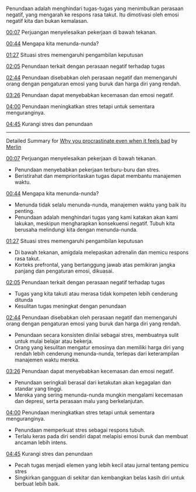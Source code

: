 Penundaan adalah menghindari tugas-tugas yang menimbulkan perasaan negatif, yang mengarah ke respons rasa takut. Itu dimotivasi oleh emosi negatif kita dan bukan kemalasan.

[00:07](https://www.youtube.com/watch?v=FWTNMzK9vG4&t=7) Perjuangan menyelesaikan pekerjaan di bawah tekanan.

[00:44](https://www.youtube.com/watch?v=FWTNMzK9vG4&t=44) Mengapa kita menunda-nunda?

[01:27](https://www.youtube.com/watch?v=FWTNMzK9vG4&t=87) Situasi stres memengaruhi pengambilan keputusan

[02:05](https://www.youtube.com/watch?v=FWTNMzK9vG4&t=125) Penundaan terkait dengan perasaan negatif terhadap tugas

[02:44](https://www.youtube.com/watch?v=FWTNMzK9vG4&t=164) Penundaan disebabkan oleh perasaan negatif dan memengaruhi orang dengan pengaturan emosi yang buruk dan harga diri yang rendah.

[03:26](https://www.youtube.com/watch?v=FWTNMzK9vG4&t=206) Penundaan dapat menyebabkan kecemasan dan emosi negatif.

[04:00](https://www.youtube.com/watch?v=FWTNMzK9vG4&t=240) Penundaan meningkatkan stres tetapi untuk sementara menguranginya.

[04:45](https://www.youtube.com/watch?v=FWTNMzK9vG4&t=285) Kurangi stres dan penundaan

---------------------------------

Detailed Summary for [Why you procrastinate even when it feels bad](https://www.youtube.com/watch?v=FWTNMzK9vG4) by [Merlin](https://merlin.foyer.work/)

[00:07](https://www.youtube.com/watch?v=FWTNMzK9vG4&t=7) Perjuangan menyelesaikan pekerjaan di bawah tekanan.
- Penundaan menyebabkan pekerjaan terburu-buru dan stres.
- Beristirahat dan memprioritaskan tugas dapat membantu manajemen waktu.

[00:44](https://www.youtube.com/watch?v=FWTNMzK9vG4&t=44) Mengapa kita menunda-nunda?
- Menunda tidak selalu menunda-nunda, manajemen waktu yang baik itu penting.
- Penundaan adalah menghindari tugas yang kami katakan akan kami lakukan, meskipun mengharapkan konsekuensi negatif. Tubuh kita berusaha melindungi kita dengan menunda-nunda.

[01:27](https://www.youtube.com/watch?v=FWTNMzK9vG4&t=87) Situasi stres memengaruhi pengambilan keputusan
- Di bawah tekanan, amigdala melepaskan adrenalin dan memicu respons rasa takut.
- Korteks prefrontal, yang bertanggung jawab atas pemikiran jangka panjang dan pengaturan emosi, dikuasai.

[02:05](https://www.youtube.com/watch?v=FWTNMzK9vG4&t=125) Penundaan terkait dengan perasaan negatif terhadap tugas
- Tugas yang kita takuti atau merasa tidak kompeten lebih cenderung ditunda
- Kesulitan tugas meningkat dengan penundaan

[02:44](https://www.youtube.com/watch?v=FWTNMzK9vG4&t=164) Penundaan disebabkan oleh perasaan negatif dan memengaruhi orang dengan pengaturan emosi yang buruk dan harga diri yang rendah.
- Penundaan secara konsisten dinilai sebagai stres, membuatnya sulit untuk mulai belajar atau bekerja.
- Orang yang kesulitan mengatur emosinya dan memiliki harga diri yang rendah lebih cenderung menunda-nunda, terlepas dari keterampilan manajemen waktu mereka.

[03:26](https://www.youtube.com/watch?v=FWTNMzK9vG4&t=206) Penundaan dapat menyebabkan kecemasan dan emosi negatif.
- Penundaan seringkali berasal dari ketakutan akan kegagalan dan standar yang tinggi.
- Mereka yang sering menunda-nunda mungkin mengalami kecemasan dan depresi, serta perasaan malu yang berkelanjutan.

[04:00](https://www.youtube.com/watch?v=FWTNMzK9vG4&t=240) Penundaan meningkatkan stres tetapi untuk sementara menguranginya.
- Penundaan memperkuat stres sebagai respons tubuh.
- Terlalu keras pada diri sendiri dapat melapisi emosi buruk dan membuat ancaman lebih intens.

[04:45](https://www.youtube.com/watch?v=FWTNMzK9vG4&t=285) Kurangi stres dan penundaan
- Pecah tugas menjadi elemen yang lebih kecil atau jurnal tentang pemicu stres
- Singkirkan gangguan di sekitar dan kembangkan belas kasih diri untuk berbuat lebih baik.